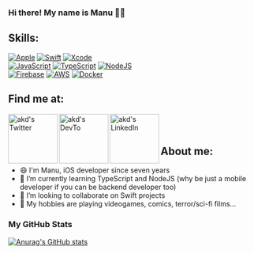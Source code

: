 ### Hi there! My name is Manu 👋🏻

## Skills:
[![Apple](https://img.shields.io/badge/iOS-00a2ff?style=for-the-badge&logo=apple&logoColor=white&color=1DA1F2)]()
[![Swift](https://img.shields.io/badge/Swift-FA7343?style=for-the-badge&logo=swift&logoColor=white)]()
[![Xcode](https://img.shields.io/badge/Xcode-00a2ff?style=for-the-badge&logo=xcode&logoColor=white)]()
</br>
[![JavaScript](https://img.shields.io/badge/javascript-00a2ff?style=for-the-badge&logo=javascript&logoColor=white&color=F18805)]()
[![TypeScript](https://img.shields.io/badge/typescript-00a2ff?style=for-the-badge&logo=typescript&logoColor=white&color=2e72be)]()
[![NodeJS](https://img.shields.io/badge/nodejs-00a2ff?style=for-the-badge&logo=node.js&logoColor=white&color=74c62b)]()
</br>
[![Firebase](https://img.shields.io/badge/Firebase-FA7343?style=for-the-badge&logo=firebase&logoColor=white)]()
[![AWS](https://img.shields.io/badge/AWS-232F3E?style=for-the-badge&logo=amazon-aws&logoColor=white)]()
[![Docker](https://img.shields.io/badge/docker-00a2ff?style=for-the-badge&logo=docker&logoColor=white)]()

## Find me at:
<a href="https://twitter.com/manu_coding">
<img align="left" alt="akd's Twitter" width="100px" src="https://img.shields.io/badge/Twitter-blue?style=for-the-badge&logo=Twitter&logoColor=white&color=1DA1F2" />
</a>
<a href="[https://www.linkedin.com/in/manuel-rodr%C3%ADguez-sebasti%C3%A1n-aab89813a/](https://dev.to/manu_coding)">
<img align="left" alt="akd's DevTo" width="100px" src="https://img.shields.io/badge/DevTo-232F3E?style=for-the-badge&logo=dev.to&logoColor=white&color=0A0A0A" />
</a>
<a href="https://www.linkedin.com/in/manuel-rodr%C3%ADguez-sebasti%C3%A1n-aab89813a/">
<img align="left" alt="akd's LinkedIn" width="100px" src="https://img.shields.io/badge/LinkedIn-blue?style=for-the-badge&logo=LinkedIn&logoColor=white&color=0e76a8" />
</a>
<br><br>

## About me:

- 😄 I'm Manu, iOS developer since seven years
- 🌱 I’m currently learning TypeScript and NodeJS (why be just a mobile developer if you can be backend developer too)
- 👯 I’m looking to collaborate on Swift projects
- 👾 My hobbies are playing videogames, comics, terror/sci-fi films...

### My GitHub Stats
[![Anurag's GitHub stats](https://github-readme-stats.vercel.app/api?username=manucodin&show_icons=true&include_all_commits=true)](https://github.com/anuraghazra/github-readme-stats)
